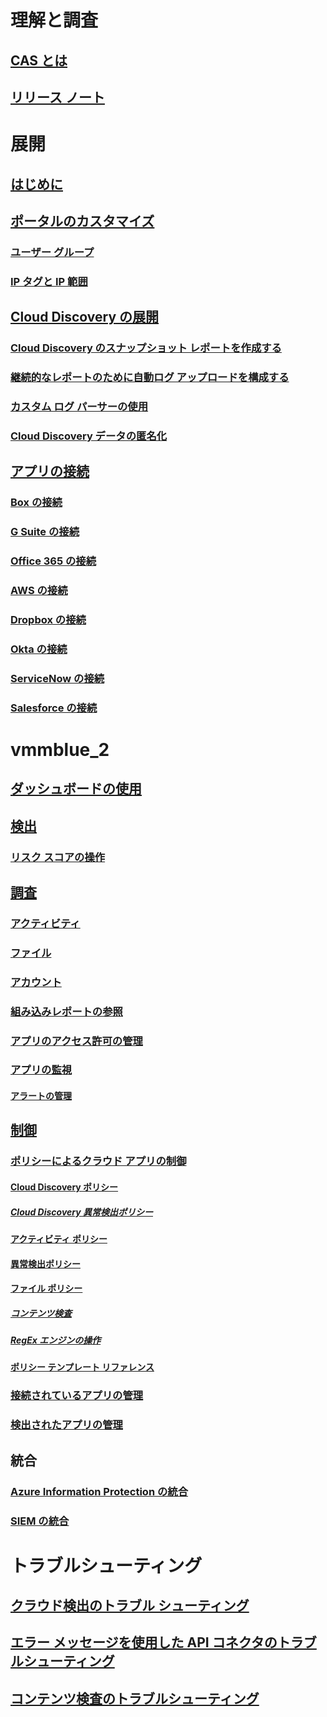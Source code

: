 # 理解と調査
## [CAS とは](what-is-cloud-app-security.md)
## [リリース ノート](release-notes.md)
# 展開
## [はじめに](getting-started-with-cloud-app-security.md)
## [ポータルのカスタマイズ](general-setup.md)
### [ユーザー グループ](user-groups.md)
### [IP タグと IP 範囲](ip-tags.md)
## [Cloud Discovery の展開](set-up-cloud-discovery.md)
### [Cloud Discovery のスナップショット レポートを作成する](create-snapshot-cloud-discovery-reports.md)
### [継続的なレポートのために自動ログ アップロードを構成する](configure-automatic-log-upload-for-continuous-reports.md)
### [カスタム ログ パーサーの使用](custom-log-parser.md)
### [Cloud Discovery データの匿名化](cloud-discovery-anonymizer.md)
## [アプリの接続](enable-instant-visibility-protection-and-governance-actions-for-your-apps.md)
### [Box の接続](connect-box-to-microsoft-cloud-app-security.md)
### [G Suite の接続](connect-google-apps-to-microsoft-cloud-app-security.md)
### [Office 365 の接続](connect-office-365-to-microsoft-cloud-app-security.md)
### [AWS の接続](connect-aws-to-microsoft-cloud-app-security.md)
### [Dropbox の接続](connect-dropbox-to-microsoft-cloud-app-security.md)
### [Okta の接続](connect-okta-to-microsoft-cloud-app-security.md)
### [ServiceNow の接続](connect-servicenow-to-microsoft-cloud-app-security.md)
### [Salesforce の接続](connect-salesforce-to-microsoft-cloud-app-security.md)
# vmmblue_2
## [ダッシュボードの使用](daily-activities-to-protect-your-cloud-environment.md)
## [検出](working-with-cloud-discovery-data.md)
### [リスク スコアの操作](risk-score.md)
## [調査](investigate.md)
### [アクティビティ](activity-filters.md)
### [ファイル](file-filters.md)
### [アカウント](accounts.md)
### [組み込みレポートの参照](built-in-report-reference.md)
### [アプリのアクセス許可の管理](manage-app-permissions.md)
### [アプリの監視](monitor-alerts.md)
#### [アラートの管理](managing-alerts.md)
## [制御](control.md)
### [ポリシーによるクラウド アプリの制御](control-cloud-apps-with-policies.md)
#### [Cloud Discovery ポリシー](cloud-discovery-policies.md)
##### [Cloud Discovery 異常検出ポリシー](cloud-discovery-anomaly-detection-policy.md)
#### [アクティビティ ポリシー](user-activity-policies.md)
#### [異常検出ポリシー](anomaly-detection-policy.md)
#### [ファイル ポリシー](data-protection-policies.md)
##### [コンテンツ検査](content-inspection.md)
##### [RegEx エンジンの操作](working-with-the-regex-engine.md)
#### [ポリシー テンプレート リファレンス](policy-template-reference.md)
### [接続されているアプリの管理](governance-actions.md)
### [検出されたアプリの管理](governance-discovery.md)
## 統合
### [Azure Information Protection の統合](azip-integration.md)
### [SIEM の統合](siem.md)
# トラブルシューティング
## [クラウド検出のトラブル シューティング](troubleshooting-cloud-discovery.md)
## [エラー メッセージを使用した API コネクタのトラブルシューティング](troubleshooting-api-connectors-using-error-messages.md)
## [コンテンツ検査のトラブルシューティング](troubleshooting-content-inspection.md)